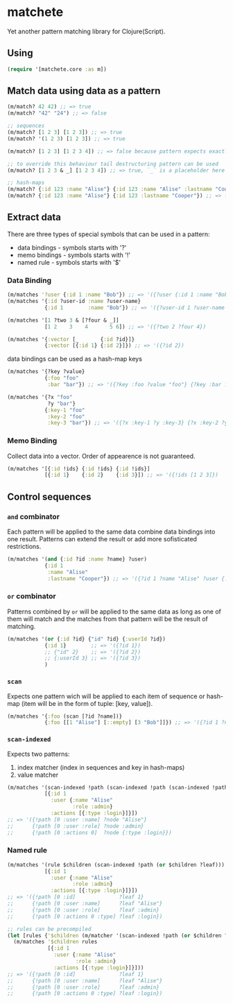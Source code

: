 # matchete

Yet another pattern matching library for Clojure(Script).

## Using

```clojure
(require '[matchete.core :as m])
```

## Match data using data as a pattern

```clojure
(m/match? 42 42) ;; => true
(m/match? "42" "24") ;; => false

;; sequences
(m/match? [1 2 3] [1 2 3]) ;; => true
(m/match? '(1 2 3) [1 2 3]) ;; => true

(m/match? [1 2 3] [1 2 3 4]) ;; => false because pattern expects exactly 3 elements

;; to override this behaviour tail destructuring pattern can be used
(m/match? [1 2 3 & _] [1 2 3 4]) ;; => true, `_` is a placeholder here that will match to any provided data

;; hash-maps
(m/match? {:id 123 :name "Alise"} {:id 123 :name "Alise" :lastname "Cooper"}) ;; => true
(m/match? {:id 123 :name "Alise"} {:id 123 :lastname "Cooper"}) ;; => false because `:name` key is missing
```

## Extract data

There are three types of special symbols that can be used in a pattern:

* data bindings - symbols starts with '?'
* memo bindings - symbols starts with '!'
* named rule - symbols starts with '$'

### Data Binding

```clojure
(m/matches '?user {:id 1 :name "Bob"}) ;; => '({?user {:id 1 :name "Bob"}})
(m/matches '{:id ?user-id :name ?user-name}
            {:id 1        :name "Bob"}) ;; => '({?user-id 1 ?user-name "Bob"})

(m/matches '[1 ?two 3 & [?four & _]]
            [1 2    3    4       5 6]) ;; => '({?two 2 ?four 4})

(m/matches '{:vector [_       {:id ?id}]}
            {:vector [{:id 1} {:id 2}]}) ;; => '({?id 2})
```

data bindings can be used as a hash-map keys

```clojure
(m/matches '{?key ?value}
            {:foo "foo"
             :bar "bar"}) ;; => '({?key :foo ?value "foo"} {?key :bar ?value "bar"})

(m/matches '{?x "foo"
             ?y "bar"}
            {:key-1 "foo"
             :key-2 "foo"
             :key-3 "bar"}) ;; => '({?x :key-1 ?y :key-3} {?x :key-2 ?y :key-3})
```

### Memo Binding

Collect data into a vector. Order of appearence is not guaranteed.

```clojure
(m/matches '[{:id !ids} {:id !ids} {:id !ids}]
            [{:id 1}    {:id 2}    {:id 3}]) ;; => '({!ids [1 2 3]})
```

## Control sequences

### `and` combinator

Each pattern will be applied to the same data combine data bindings into one result. Patterns can extend the result or add more sofisticated restrictions.

```clojure
(m/matches '(and {:id ?id :name ?name} ?user)
            {:id 1
             :name "Alise"
             :lastname "Cooper"}) ;; => '({?id 1 ?name "Alise" ?user {:id 1 :name "Alise" :lastname "Cooper"}})
```

### `or` combinator

Patterns combined by `or` will be applied to the same data as long as one of them will match and the matches from that pattern will be the result of matching.

```clojure
(m/matches '(or {:id ?id} {"id" ?id} {:userId ?id})
            {:id 1}        ;; => '({?id 1})
            ;; {"id" 2}    ;; => '({?id 2})
            ;; {:userId 3} ;; => '({?id 3})
            )
```

### `scan`

Expects one pattern wich will be applied to each item of sequence or hash-map (item will be in the form of tuple: [key, value]).

```clojure
(m/matches '{:foo (scan [?id ?name])}
            {:foo [[1 "Alise"] [::empty] [3 "Bob"]]}) ;; => '({?id 1 ?name "Alise"} {?id 3 ?name "Bob"})'
```

### `scan-indexed`

Expects two patterns:

  1. index matcher (index in sequences and key in hash-maps)
  1. value matcher

```clojure
(m/matches '(scan-indexed !path (scan-indexed !path (scan-indexed !path ?node)))
            [{:id 1
              :user {:name "Alise"
                     :role :admin}
              :actions [{:type :login}]}])
;; => '({!path [0 :user :name] ?node "Alise"}
;;      {!path [0 :user :role] ?node :admin}
;;      {!path [0 :actions 0]  ?node {:type :login}})
```

### Named rule

```clojure
(m/matches '(rule $children (scan-indexed !path (or $children ?leaf)))
            [{:id 1
              :user {:name "Alise"
                     :role :admin}
              :actions [{:type :login}]}])
;; => '({!path [0 :id]              ?leaf 1}
;;      {!path [0 :user :name]      ?leaf "Alise"}
;;      {!path [0 :user :role]      ?leaf :admin}
;;      {!path [0 :actions 0 :type] ?leaf :login})

;; rules can be precompiled
(let [rules {'$children (m/matcher '(scan-indexed !path (or $children ?leaf)))}]
  (m/matches '$children rules
             [{:id 1
               :user {:name "Alise"
                      :role :admin}
               :actions [{:type :login}]}]))
;; => '({!path [0 :id]              ?leaf 1}
;;      {!path [0 :user :name]      ?leaf "Alise"}
;;      {!path [0 :user :role]      ?leaf :admin}
;;      {!path [0 :actions 0 :type] ?leaf :login})
```
